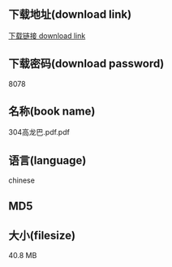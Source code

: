 ## 下载地址(download link)
[下载链接 download link](https://voluble-croquembouche-d321dc.netlify.app/?s=304%E9%AB%98%E9%BE%99%E5%B7%B4.pdf)

## 下载密码(download password)
8078

## 名称(book name)
304高龙巴.pdf.pdf

## 语言(language)
chinese

## MD5


## 大小(filesize)
40.8 MB
